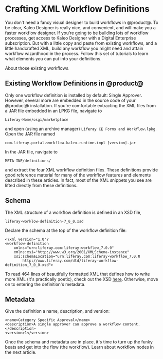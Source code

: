 # Crafting XML Workflow Definitions

You don't need a fancy visual designer to build workflows in @product@. To be
clear, Kaleo Designer is really nice, and convenient, and will make you a faster
workflow designer. If you're going to be building lots of workflow processes,
get access to Kaleo Designer with a Digital Enterprise subscription. But with a
little copy and paste from existing workflows, and a little handcrafted XML,
build any workflow you might need and attain workflow wizardhood in the process.
Follow this set of tutorials to learn what elements you can put into your
definitions.

About those existing workflows.

## Existing Workflow Definitions in @product@

Only one workflow definition is installed by default: Single Approver. However,
several more are embedded in the source code of your @product@ installation. If
you're comfortable extracting the XML files from a JAR file embedded in an LPKG
file, navigate to 

    Liferay-Home/osgi/marketplace

and open (using an archive manager) `Liferay CE Forms and Workflow.lpkg`. Open
the JAR file named

    com.liferay.portal.workflow.kaleo.runtime.impl-[version].jar
 
In the JAR file, navigate to 

    META-INF/definitions/

and extract the four XML workflow definition files. These definitions provide
good reference material for many of the workflow features and elements described
in these articles. In fact, most of the XML snippets you see are lifted
directly from these definitions.

## Schema

The XML structure of a workflow definition is defined in an XSD file,

    liferay-worklow-definition-7_0_0.xsd

Declare the schema at the top of the workflow definition file:

    <?xml version="1.0"?
    <workflow-definition
        xmlns="urn:liferay.com:liferay-workflow_7.0.0"
        xmlns:xsi="http://www.w3.org/2001/XMLSchema-instance" 
        xsi:schemaLocation="urn:liferay.com:liferay-workflow_7.0.0 
            http://www.liferay.com/dtd/liferay-workflow-definition_7_0_0.xsd">

To read 464 lines of beautifully formatted XML that defines how to write more
XML (it's practically poetic), check out the XSD
[here](https://www.liferay.com/dtd/liferay-workflow-definition_7_0_0.xsd).
Otherwise, move on to entering the definition's metadata.

## Metadata

Give the definition a name, description, and version:

    <name>Category Specific Approval</name>
    <description>A single approver can approve a workflow content.</description>
	<version>1</version>

Once the schema and metadata are in place, it's time to turn up the funky beats
and get into the flow (the workflow). Learn about workflow nodes in the next
article.
